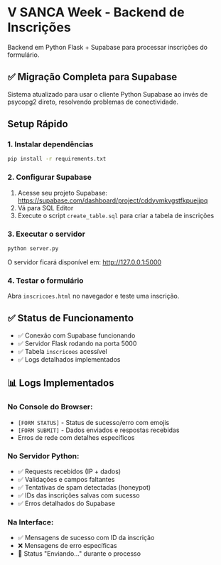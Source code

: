 # V SANCA Week - Backend de Inscrições

Backend em Python Flask + Supabase para processar inscrições do formulário.

## ✅ Migração Completa para Supabase

Sistema atualizado para usar o cliente Python Supabase ao invés de psycopg2 direto, resolvendo problemas de conectividade.

## Setup Rápido

### 1. Instalar dependências
```bash
pip install -r requirements.txt
```

### 2. Configurar Supabase
1. Acesse seu projeto Supabase: https://supabase.com/dashboard/project/cddyvmkvgstfkpuejjpq
2. Vá para SQL Editor
3. Execute o script `create_table.sql` para criar a tabela de inscrições

### 3. Executar o servidor
```bash
python server.py
```

O servidor ficará disponível em: http://127.0.0.1:5000

### 4. Testar o formulário
Abra `inscricoes.html` no navegador e teste uma inscrição. 

## ✅ Status de Funcionamento

- ✅ Conexão com Supabase funcionando
- ✅ Servidor Flask rodando na porta 5000
- ✅ Tabela `inscricoes` acessível
- ✅ Logs detalhados implementados

## 📊 Logs Implementados

### No Console do Browser:
- `[FORM STATUS]` - Status de sucesso/erro com emojis
- `[FORM SUBMIT]` - Dados enviados e respostas recebidas
- Erros de rede com detalhes específicos

### No Servidor Python:
- ✅ Requests recebidos (IP + dados)
- ✅ Validações e campos faltantes
- ✅ Tentativas de spam detectadas (honeypot)
- ✅ IDs das inscrições salvas com sucesso
- ✅ Erros detalhados do Supabase

### Na Interface:
- ✅ Mensagens de sucesso com ID da inscrição
- ❌ Mensagens de erro específicas
- 🔄 Status "Enviando..." durante o processo
